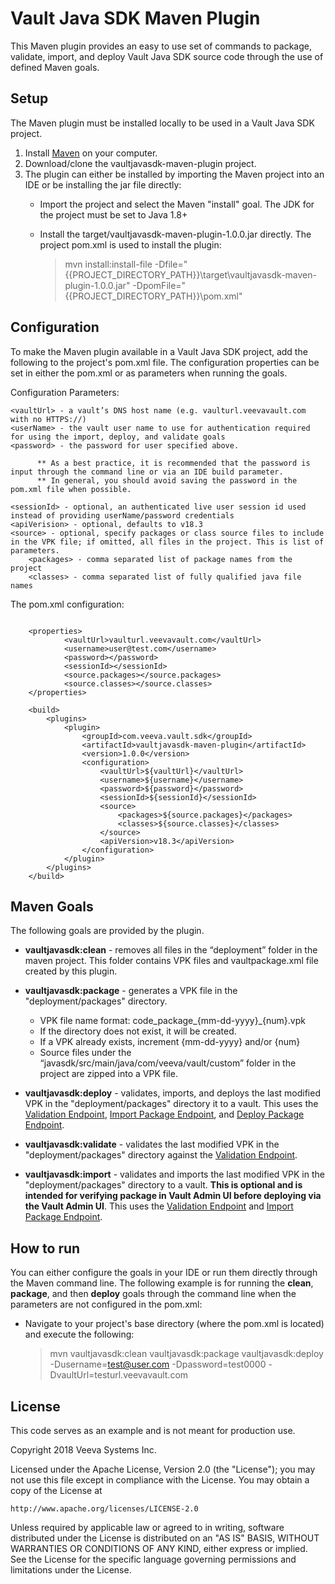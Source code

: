 # Vault Java SDK Maven Plugin

This Maven plugin provides an easy to use set of commands to package, validate, import, and deploy Vault Java SDK source code through the use of defined Maven goals.

## Setup

The Maven plugin must be installed locally to be used in a Vault Java SDK project. 

1. Install [Maven](https://maven.apache.org/download.cgi) on your computer. 
1. Download/clone the vaultjavasdk-maven-plugin project.
1. The plugin can either be installed by importing the Maven project into an IDE or be installing the jar file directly:
    * Import the project and select the Maven "install" goal. The JDK for the project must be set to Java 1.8+
    * Install the target/vaultjavasdk-maven-plugin-1.0.0.jar directly. The project pom.xml is used to install the plugin:
       
        > mvn install:install-file -Dfile="{{PROJECT_DIRECTORY_PATH}}\target\vaultjavasdk-maven-plugin-1.0.0.jar" -DpomFile="{{PROJECT_DIRECTORY_PATH}}\pom.xml"

## Configuration

To make the Maven plugin available in a Vault Java SDK project, add the following to the project's pom.xml file. The configuration properties can be set in either the pom.xml or as parameters when running the goals.

Configuration Parameters:    

```
<vaultUrl> - a vault’s DNS host name (e.g. vaulturl.veevavault.com with no HTTPS://)
<userName> - the vault user name to use for authentication required for using the import, deploy, and validate goals
<password> - the password for user specified above. 

      ** As a best practice, it is recommended that the password is input through the command line or via an IDE build parameter. 
      ** In general, you should avoid saving the password in the pom.xml file when possible. 
	     
<sessionId> - optional, an authenticated live user session id used instead of providing userName/password credentials
<apiVerision> - optional, defaults to v18.3
<source> - optional, specify packages or class source files to include in the VPK file; if omitted, all files in the project. This is list of parameters.
	<packages> - comma separated list of package names from the project
	<classes> - comma separated list of fully qualified java file names
```

The pom.xml configuration:


```

    <properties>
     		<vaultUrl>vaulturl.veevavault.com</vaultUrl>
    		<username>user@test.com</username>
    		<password></password>
    		<sessionId></sessionId>
    		<source.packages></source.packages>
    		<source.classes></source.classes>
    </properties>
    
    <build>    
        <plugins>
        	<plugin>
        		<groupId>com.veeva.vault.sdk</groupId>
	        	<artifactId>vaultjavasdk-maven-plugin</artifactId>
	        	<version>1.0.0</version>
	        	<configuration>
	        		<vaultUrl>${vaultUrl}</vaultUrl>
	        		<username>${username}</username>
	        		<password>${password}</password>
	        		<sessionId>${sessionId}</sessionId>
	        		<source>
	        			<packages>${source.packages}</packages>
	        			<classes>${source.classes}</classes>
	        		</source>
	        		<apiVersion>v18.3</apiVersion>
	        	</configuration>
        	</plugin>
        </plugins>
    </build>    
```

## Maven Goals 

The following goals are provided by the plugin.

* **vaultjavasdk:clean** - removes all files in the “deployment” folder in the maven project. This folder contains VPK files and vaultpackage.xml file created by this plugin. 

* **vaultjavasdk:package** - generates a VPK file in the "deployment/packages" directory. 
    * VPK file name format: code_package_{mm-dd-yyyy}_{num}.vpk
    * If the directory does not exist, it will be created.
    * If a VPK already exists, increment {mm-dd-yyyy} and/or {num} 
    * Source files under the “javasdk/src/main/java/com/veeva/vault/custom” folder in the project are zipped into a VPK file.

* **vaultjavasdk:deploy** - validates, imports, and deploys the last modified VPK in the "deployment/packages" directory it to a vault. This uses the [Validation Endpoint](https://internal-developer.veevavault.com/api/18.3/#validate-package), [Import Package Endpoint](https://developer.veevavault.com/api/18.3/#import-package), and [Deploy Package Endpoint](https://developer.veevavault.com/api/18.3/#deploy-package).

* **vaultjavasdk:validate** - validates the last modified VPK in the "deployment/packages" directory against the [Validation Endpoint](https://internal-developer.veevavault.com/api/18.3/#validate-package).

* **vaultjavasdk:import** - validates and imports the last modified VPK in the "deployment/packages" directory to a vault. **This is optional and is intended for verifying package in Vault Admin UI before deploying via the Vault Admin UI**. This uses the [Validation Endpoint](https://internal-developer.veevavault.com/api/18.3/#validate-package) and [Import Package Endpoint](https://developer.veevavault.com/api/18.3/#import-package).


## How to run

You can either configure the goals in your IDE or run them directly through the Maven command line. The following example is for running the **clean**, **package**, and then **deploy** goals through the command line when the parameters are not configured in the pom.xml:
* Navigate to your project's base directory (where the pom.xml is located) and execute the following:
   
    > mvn vaultjavasdk:clean vaultjavasdk:package vaultjavasdk:deploy -Dusername=test@user.com -Dpassword=test0000 -DvaultUrl=testurl.veevavault.com
    
    
## License

This code serves as an example and is not meant for production use.

Copyright 2018 Veeva Systems Inc.
 
Licensed under the Apache License, Version 2.0 (the "License");
you may not use this file except in compliance with the License.
You may obtain a copy of the License at
 
    http://www.apache.org/licenses/LICENSE-2.0

Unless required by applicable law or agreed to in writing, software
distributed under the License is distributed on an "AS IS" BASIS,
WITHOUT WARRANTIES OR CONDITIONS OF ANY KIND, either express or implied.
See the License for the specific language governing permissions and
limitations under the License.
